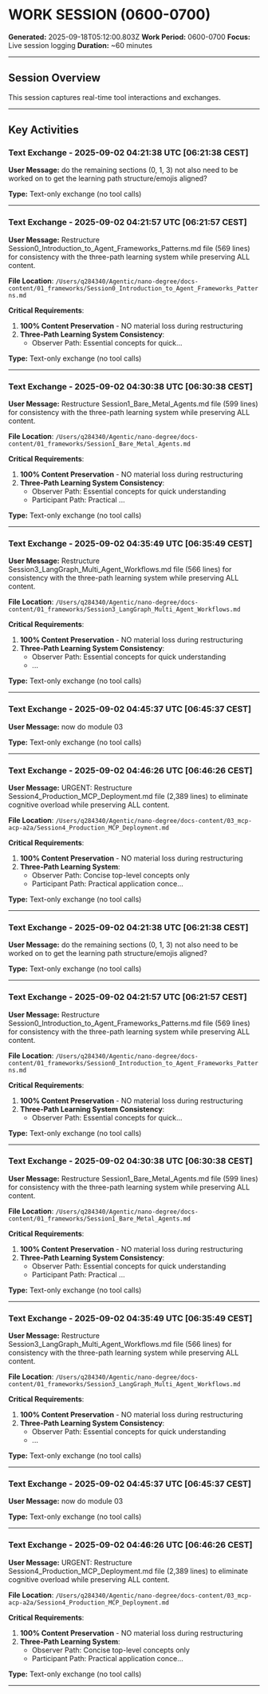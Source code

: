 # WORK SESSION (0600-0700)

**Generated:** 2025-09-18T05:12:00.803Z
**Work Period:** 0600-0700
**Focus:** Live session logging
**Duration:** ~60 minutes

---

## Session Overview

This session captures real-time tool interactions and exchanges.

---

## Key Activities

### Text Exchange - 2025-09-02 04:21:38 UTC [06:21:38 CEST]

**User Message:** do the remaining sections (0, 1, 3) not also need to be worked on to get the learning path structure/emojis aligned?

**Type:** Text-only exchange (no tool calls)

---

### Text Exchange - 2025-09-02 04:21:57 UTC [06:21:57 CEST]

**User Message:** Restructure Session0_Introduction_to_Agent_Frameworks_Patterns.md file (569 lines) for consistency with the three-path learning system while preserving ALL content.

**File Location**: `/Users/q284340/Agentic/nano-degree/docs-content/01_frameworks/Session0_Introduction_to_Agent_Frameworks_Patterns.md`

**Critical Requirements**:
1. **100% Content Preservation** - NO material loss during restructuring
2. **Three-Path Learning System Consistency**: 
   - Observer Path: Essential concepts for quick...

**Type:** Text-only exchange (no tool calls)

---

### Text Exchange - 2025-09-02 04:30:38 UTC [06:30:38 CEST]

**User Message:** Restructure Session1_Bare_Metal_Agents.md file (599 lines) for consistency with the three-path learning system while preserving ALL content.

**File Location**: `/Users/q284340/Agentic/nano-degree/docs-content/01_frameworks/Session1_Bare_Metal_Agents.md`

**Critical Requirements**:
1. **100% Content Preservation** - NO material loss during restructuring
2. **Three-Path Learning System Consistency**: 
   - Observer Path: Essential concepts for quick understanding
   - Participant Path: Practical ...

**Type:** Text-only exchange (no tool calls)

---

### Text Exchange - 2025-09-02 04:35:49 UTC [06:35:49 CEST]

**User Message:** Restructure Session3_LangGraph_Multi_Agent_Workflows.md file (566 lines) for consistency with the three-path learning system while preserving ALL content.

**File Location**: `/Users/q284340/Agentic/nano-degree/docs-content/01_frameworks/Session3_LangGraph_Multi_Agent_Workflows.md`

**Critical Requirements**:
1. **100% Content Preservation** - NO material loss during restructuring
2. **Three-Path Learning System Consistency**: 
   - Observer Path: Essential concepts for quick understanding
   - ...

**Type:** Text-only exchange (no tool calls)

---

### Text Exchange - 2025-09-02 04:45:37 UTC [06:45:37 CEST]

**User Message:** now do module 03

**Type:** Text-only exchange (no tool calls)

---

### Text Exchange - 2025-09-02 04:46:26 UTC [06:46:26 CEST]

**User Message:** URGENT: Restructure Session4_Production_MCP_Deployment.md file (2,389 lines) to eliminate cognitive overload while preserving ALL content.

**File Location**: `/Users/q284340/Agentic/nano-degree/docs-content/03_mcp-acp-a2a/Session4_Production_MCP_Deployment.md`

**Critical Requirements**:
1. **100% Content Preservation** - NO material loss during restructuring
2. **Three-Path Learning System**:
   - Observer Path: Concise top-level concepts only
   - Participant Path: Practical application conce...

**Type:** Text-only exchange (no tool calls)

---

### Text Exchange - 2025-09-02 04:21:38 UTC [06:21:38 CEST]

**User Message:** do the remaining sections (0, 1, 3) not also need to be worked on to get the learning path structure/emojis aligned?

**Type:** Text-only exchange (no tool calls)

---

### Text Exchange - 2025-09-02 04:21:57 UTC [06:21:57 CEST]

**User Message:** Restructure Session0_Introduction_to_Agent_Frameworks_Patterns.md file (569 lines) for consistency with the three-path learning system while preserving ALL content.

**File Location**: `/Users/q284340/Agentic/nano-degree/docs-content/01_frameworks/Session0_Introduction_to_Agent_Frameworks_Patterns.md`

**Critical Requirements**:
1. **100% Content Preservation** - NO material loss during restructuring
2. **Three-Path Learning System Consistency**: 
   - Observer Path: Essential concepts for quick...

**Type:** Text-only exchange (no tool calls)

---

### Text Exchange - 2025-09-02 04:30:38 UTC [06:30:38 CEST]

**User Message:** Restructure Session1_Bare_Metal_Agents.md file (599 lines) for consistency with the three-path learning system while preserving ALL content.

**File Location**: `/Users/q284340/Agentic/nano-degree/docs-content/01_frameworks/Session1_Bare_Metal_Agents.md`

**Critical Requirements**:
1. **100% Content Preservation** - NO material loss during restructuring
2. **Three-Path Learning System Consistency**: 
   - Observer Path: Essential concepts for quick understanding
   - Participant Path: Practical ...

**Type:** Text-only exchange (no tool calls)

---

### Text Exchange - 2025-09-02 04:35:49 UTC [06:35:49 CEST]

**User Message:** Restructure Session3_LangGraph_Multi_Agent_Workflows.md file (566 lines) for consistency with the three-path learning system while preserving ALL content.

**File Location**: `/Users/q284340/Agentic/nano-degree/docs-content/01_frameworks/Session3_LangGraph_Multi_Agent_Workflows.md`

**Critical Requirements**:
1. **100% Content Preservation** - NO material loss during restructuring
2. **Three-Path Learning System Consistency**: 
   - Observer Path: Essential concepts for quick understanding
   - ...

**Type:** Text-only exchange (no tool calls)

---

### Text Exchange - 2025-09-02 04:45:37 UTC [06:45:37 CEST]

**User Message:** now do module 03

**Type:** Text-only exchange (no tool calls)

---

### Text Exchange - 2025-09-02 04:46:26 UTC [06:46:26 CEST]

**User Message:** URGENT: Restructure Session4_Production_MCP_Deployment.md file (2,389 lines) to eliminate cognitive overload while preserving ALL content.

**File Location**: `/Users/q284340/Agentic/nano-degree/docs-content/03_mcp-acp-a2a/Session4_Production_MCP_Deployment.md`

**Critical Requirements**:
1. **100% Content Preservation** - NO material loss during restructuring
2. **Three-Path Learning System**:
   - Observer Path: Concise top-level concepts only
   - Participant Path: Practical application conce...

**Type:** Text-only exchange (no tool calls)

---

